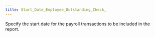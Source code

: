 ```yaml
---
title: Start_Date_Employee_Outstanding_Check_
---
```



Specify the start date for the payroll transactions to be included in the report.
